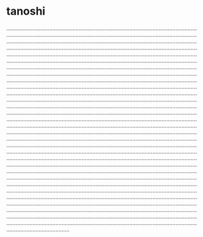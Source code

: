 # tanoshi
.............................................................................................................................................................................................................................................................................................................................................................................................................................................................................................................................................................................................................................................................................................................................................................................................................................................................................................................................................................................................................................................................................................................................................................................................................................................................................................................................................................................................................................................................................................................................................................................................................................................................................................................................................................................................................................................................................................................................................................................................................................................................................................................................................................................................................................................................................................................................................................................................................................................................................................................................................................................................................................................................................................................................................................................................................................................................................................................................................................................................................................................................................................................................................................................................................................................................................................................................................................................................................................................................................................................................................................................................................................................................................................................................................................................................................................................................................................................................................................................................................................................